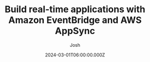 ---
date: "2024-03-01T06:00:00.000Z"
title: "Build real-time applications with Amazon EventBridge and AWS AppSync"
author: "Josh"
summary: "Amazon EventBridge now supports publishing events to AWS AppSync GraphQL APIs as native targets. The new integration enables builders to publish events easily to a wider variety of consumers and simplifies updating clients with near real-time data. You can use EventBridge and AWS AppSync to build resilient, subscription-based event-driven architectures across consumers."
redirect_link: https://aws.amazon.com/blogs/compute/build-real-time-applications-with-amazon-eventbridge-and-aws-appsync/
---